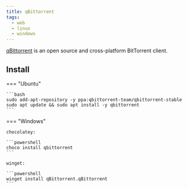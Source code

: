 ```yaml
---
title: qBittorrent
tags:
  - web
  - linux
  - windows
---
```


[qBittorrent](https://www.qbittorrent.org/) is an open source and cross-platform BitTorrent client.

## Install

=== "Ubuntu"

    ```bash
    sudo add-apt-repository -y ppa:qbittorrent-team/qbittorrent-stable
    sudo apt update && sudo apt install -y qbittorrent
    ```

=== "Windows"

    chocolatey:

    ```powershell
    choco install qbittorrent
    ```

    winget:

    ```powershell
    winget install qBittorrent.qBittorrent
    ```
